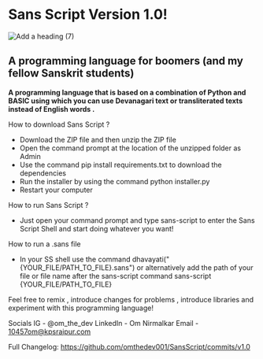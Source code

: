 # Sans Script Version 1.0!

![Add a heading (7)](https://github.com/user-attachments/assets/ee1197be-711a-4dbd-98c3-1277f30f5b88)

## A programming language for boomers (and my fellow Sanskrit students)

**A programming language that is based on a combination of Python and BASIC using which you can use Devanagari text or transliterated texts instead of English words .**

How to download Sans Script ?

- Download the ZIP file and then unzip the ZIP file
- Open the command prompt at the location of the unzipped folder as Admin
- Use the command pip install requirements.txt to download the dependencies
- Run the installer by using the command python installer.py
- Restart your computer
  
How to run Sans Script ?
- Just open your command prompt and type sans-script to enter the Sans Script Shell and start doing whatever you want!

How to run a .sans file
- In your SS shell use the command dhavayati("{YOUR_FILE/PATH_TO_FILE}.sans") or alternatively add the path of your file or file name after the sans-script command sans-script {YOUR_FILE/PATH_TO_FILE}

Feel free to remix , introduce changes for problems , introduce libraries and experiment with this programming language!

Socials
IG - @om_the_dev
LinkedIn - Om Nirmalkar
Email - 10457om@kpsraipur.com

Full Changelog: https://github.com/omthedev001/SansScript/commits/v1.0
